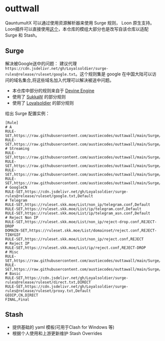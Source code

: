 # outtwall
QauntumultX 可以通过使用资源解析器来使用 Surge 规则， Loon 原生支持。
Loon插件可以直接使用[这个](https://gitlab.com/lodepuly/vpn_tool/-/tree/master/Tool/Loon/Plugin?ref_type=heads)，本仓库的模组大部分也是改写自该仓库以适配 Surge 和 Stash。

## Surge 

解决被Google送中的问题：
建议代理 `https://cdn.jsdelivr.net/gh/Loyalsoldier/surge-rules@release/ruleset/google.txt`。这个规则集是 google 在中国大陆可以访问的域名集合,将这些域名加入代理可以解决被送中问题。

- 本仓库中部分的规则来自于 [Devine Engine](https://github.com/DivineEngine/Profiles)
- 使用了 [SukkaW](https://github.com/SukkaW/Surge) 的部分规则
- 使用了 [Loyalsoldier](https://github.com/Loyalsoldier/surge-rules) 的部分规则

给出 Surge 配置实例：
```
[Rule]
# A
RULE-SET,https://raw.githubusercontent.com/austiecodes/outtawall/main/Surge/AI/AI.list,AI
RULE-SET,https://raw.githubusercontent.com/austiecodes/outtawall/main/Surge/Apple.list,DIRECT
# Streaming
RULE-SET,https://raw.githubusercontent.com/austiecodes/outtawall/main/Surge/Streaming/YouTube.list,YouTube
RULE-SET,https://raw.githubusercontent.com/austiecodes/outtawall/main/Surge/Streaming/Netflix.list,Netflix
RULE-SET,https://raw.githubusercontent.com/austiecodes/outtawall/main/Surge/Streaming/DisneyPlus.list,DisneyPlus
RULE-SET,https://raw.githubusercontent.com/austiecodes/outtawall/main/Surge/Streaming/PrimeVideo.list,PrimeVideo
# GoogleCN
RULE-SET,https://cdn.jsdelivr.net/gh/Loyalsoldier/surge-rules@release/ruleset/google.txt,Default
# Telegram
RULE-SET,https://ruleset.skk.moe/List/non_ip/telegram.conf,Default
RULE-SET,https://ruleset.skk.moe/List/ip/telegram.conf,Default
RULE-SET,https://ruleset.skk.moe/List/ip/telegram_asn.conf,Default
# Reject Non IP
RULE-SET,https://ruleset.skk.moe/List/non_ip/reject-drop.conf,REJECT-DROP
DOMAIN-SET,https://ruleset.skk.moe/List/domainset/reject.conf,REJECT-TINYGIF
RULE-SET,https://ruleset.skk.moe/List/non_ip/reject.conf,REJECT
# Reject IP
RULE-SET,https://ruleset.skk.moe/List/ip/reject.conf,REJECT-DROP
# Misc
RULE-SET,https://raw.githubusercontent.com/austiecodes/outtawall/main/Surge/Direct.list,DIRECT
RULE-SET,https://raw.githubusercontent.com/austiecodes/outtawall/main/Surge/Global.list,Default
# Basic
RULE-SET,https://cdn.jsdelivr.net/gh/Loyalsoldier/surge-rules@release/ruleset/direct.txt,DIRECT
RULE-SET,https://cdn.jsdelivr.net/gh/Loyalsoldier/surge-rules@release/ruleset/proxy.txt,Default
GEOIP,CN,DIRECT
FINAL,Final
```

## Stash
- 提供基础的 yaml 模板(可用于Clash for Windows 等)
- 根据个人使用和上游更新维护 Stash Overrides

